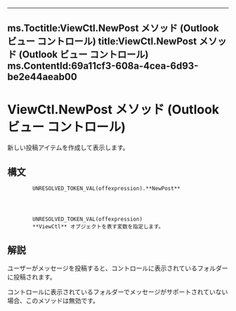 

---
ms.Toctitle:ViewCtl.NewPost メソッド (Outlook ビュー コントロール)
title:ViewCtl.NewPost メソッド (Outlook ビュー コントロール)
ms.ContentId:69a11cf3-608a-4cea-6d93-be2e44aeab00
---
# ViewCtl.NewPost メソッド (Outlook ビュー コントロール)




新しい投稿アイテムを作成して表示します。



## 構文

            UNRESOLVED_TOKEN_VAL(offexpression).**NewPost**




            UNRESOLVED_TOKEN_VAL(offexpression)
            **ViewCtl** オブジェクトを表す変数を指定します。



## 解説
ユーザーがメッセージを投稿すると、コントロールに表示されているフォルダーに投稿されます。



コントロールに表示されているフォルダーでメッセージがサポートされていない場合、このメソッドは無効です。





